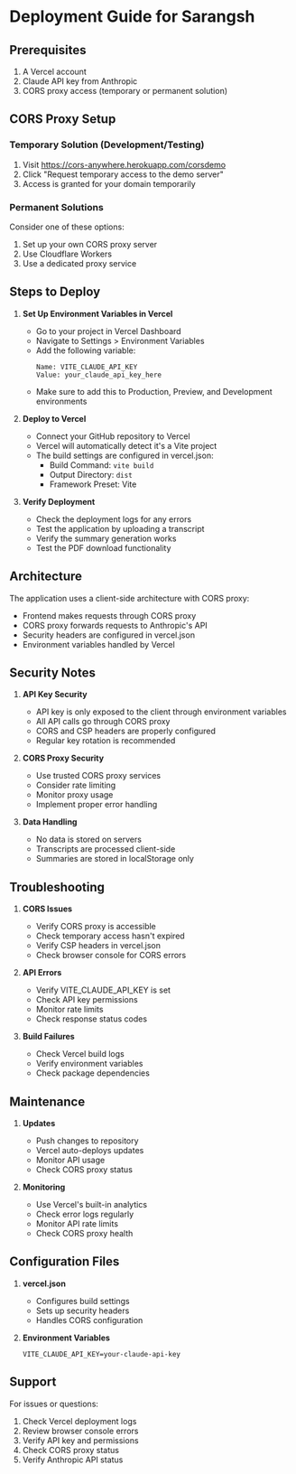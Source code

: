 # Deployment Guide for Sarangsh

## Prerequisites
1. A Vercel account
2. Claude API key from Anthropic
3. CORS proxy access (temporary or permanent solution)

## CORS Proxy Setup

### Temporary Solution (Development/Testing)
1. Visit https://cors-anywhere.herokuapp.com/corsdemo
2. Click "Request temporary access to the demo server"
3. Access is granted for your domain temporarily

### Permanent Solutions
Consider one of these options:
1. Set up your own CORS proxy server
2. Use Cloudflare Workers
3. Use a dedicated proxy service

## Steps to Deploy

1. **Set Up Environment Variables in Vercel**
   - Go to your project in Vercel Dashboard
   - Navigate to Settings > Environment Variables
   - Add the following variable:
     ```
     Name: VITE_CLAUDE_API_KEY
     Value: your_claude_api_key_here
     ```
   - Make sure to add this to Production, Preview, and Development environments

2. **Deploy to Vercel**
   - Connect your GitHub repository to Vercel
   - Vercel will automatically detect it's a Vite project
   - The build settings are configured in vercel.json:
     - Build Command: `vite build`
     - Output Directory: `dist`
     - Framework Preset: Vite

3. **Verify Deployment**
   - Check the deployment logs for any errors
   - Test the application by uploading a transcript
   - Verify the summary generation works
   - Test the PDF download functionality

## Architecture

The application uses a client-side architecture with CORS proxy:
- Frontend makes requests through CORS proxy
- CORS proxy forwards requests to Anthropic's API
- Security headers are configured in vercel.json
- Environment variables handled by Vercel

## Security Notes

1. **API Key Security**
   - API key is only exposed to the client through environment variables
   - All API calls go through CORS proxy
   - CORS and CSP headers are properly configured
   - Regular key rotation is recommended

2. **CORS Proxy Security**
   - Use trusted CORS proxy services
   - Consider rate limiting
   - Monitor proxy usage
   - Implement proper error handling

3. **Data Handling**
   - No data is stored on servers
   - Transcripts are processed client-side
   - Summaries are stored in localStorage only

## Troubleshooting

1. **CORS Issues**
   - Verify CORS proxy is accessible
   - Check temporary access hasn't expired
   - Verify CSP headers in vercel.json
   - Check browser console for CORS errors

2. **API Errors**
   - Verify VITE_CLAUDE_API_KEY is set
   - Check API key permissions
   - Monitor rate limits
   - Check response status codes

3. **Build Failures**
   - Check Vercel build logs
   - Verify environment variables
   - Check package dependencies

## Maintenance

1. **Updates**
   - Push changes to repository
   - Vercel auto-deploys updates
   - Monitor API usage
   - Check CORS proxy status

2. **Monitoring**
   - Use Vercel's built-in analytics
   - Check error logs regularly
   - Monitor API rate limits
   - Check CORS proxy health

## Configuration Files

1. **vercel.json**
   - Configures build settings
   - Sets up security headers
   - Handles CORS configuration

2. **Environment Variables**
   ```env
   VITE_CLAUDE_API_KEY=your-claude-api-key
   ```

## Support

For issues or questions:
1. Check Vercel deployment logs
2. Review browser console errors
3. Verify API key and permissions
4. Check CORS proxy status
5. Verify Anthropic API status
